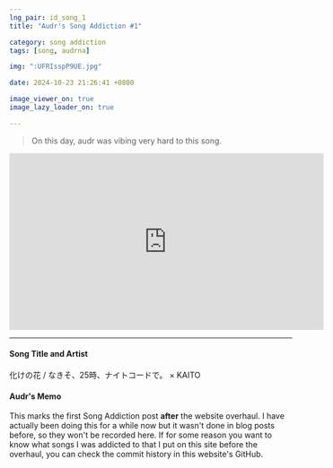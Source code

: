 ```yaml
---
lng_pair: id_song_1
title: "Audr's Song Addiction #1"

category: song addiction
tags: [song, audrna]

img: ":UFRIsspP9UE.jpg"

date: 2024-10-23 21:26:41 +0800

image_viewer_on: true
image_lazy_loader_on: true

---
```


> On this day, audr was vibing very hard to this song.

<iframe
  width="560"
  height="315"
  src="https://www.youtube.com/embed/UFRIsspP9UE"
  title="YouTube video player"
  frameborder="0"
  allow="accelerometer; clipboard-write; encrypted-media; gyroscope; picture-in-picture; web-share"
  referrerpolicy="strict-origin-when-cross-origin"
  allowfullscreen
  data-align="center"
></iframe>

<hr>

#### Song Title and Artist

<!-- outline-start -->
化けの花 / なきそ、25時、ナイトコードで。 × KAITO
<!-- outline-end -->

#### Audr's Memo
This marks the first Song Addiction post **after** the website overhaul. I have actually been doing this for a while now but it wasn't done in blog posts before, so they won't be recorded here. If for some reason you want to know what songs I was addicted to that I put on this site before the overhaul, you can check the commit history in this website's GitHub.

